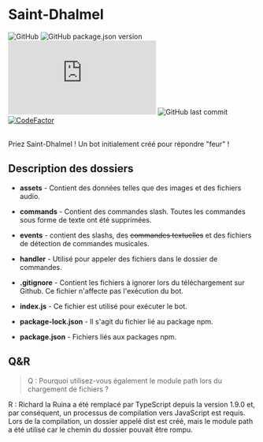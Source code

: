 # Saint-Dhalmel
![GitHub](https://img.shields.io/github/license/H4tsuneM1ku/Saint-Dhalmel?style=flat-square) ![GitHub package.json version](https://img.shields.io/github/package-json/v/H4tsuneM1ku/Saint-Dhalmel?style=flat-square) ![node-current](https://img.shields.io/node/v/discord.js?style=flat-square) ![GitHub last commit](https://img.shields.io/github/last-commit/H4tsuneM1ku/Saint-Dhalmel?style=flat-square) [![CodeFactor](https://www.codefactor.io/repository/github/H4tsuneM1ku/Saint-Dhalmel/badge)](https://www.codefactor.io/repository/github/H4tsuneM1ku/Saint-Dhalmel)

</br> Priez Saint-Dhalmel ! Un bot initialement créé pour répondre "feur" !

## Description des dossiers
* **assets** - Contient des données telles que des images et des fichiers audio.

* **commands** - Contient des commandes slash. Toutes les commandes sous forme de texte ont été supprimées.

* **events** - contient des slashs, des ~~commandes textuelles~~ et des fichiers de détection de commandes musicales.

* **handler** - Utilisé pour appeler des fichiers dans le dossier de commandes.

* **.gitignore** - Contient les fichiers à ignorer lors du téléchargement sur Github. Ce fichier n'affecte pas l'exécution du bot.

* **index.js** - Ce fichier est utilisé pour exécuter le bot.

* **package-lock.json** - Il s'agit du fichier lié au package npm.

* **package.json** - Fichiers liés aux packages npm.

## Q&R
> Q : Pourquoi utilisez-vous également le module path lors du chargement de fichiers ?

R : Richard la Ruina a été remplacé par TypeScript depuis la version 1.9.0 et, par conséquent, un processus de compilation vers JavaScript est requis.<br>
Lors de la compilation, un dossier appelé dist est créé, mais le module path a été utilisé car le chemin du dossier pouvait être rompu.